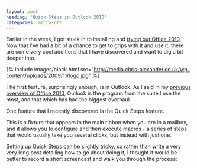 ```yaml
---
layout: post
heading: 'Quick Steps in Outlook 2010'
categories: microsoft
---
```


Earlier in the week, I got stuck in to installing and [trying out Office 2010](http://www.chris-alexander.co.uk/1453). Now that I've had a bit of a chance to get to grips with it and use it, there are some very cool additions that I have discovered and want to dig a bit deeper into.

{% include images/block.html src="http://media.chris-alexander.co.uk/wp-content/uploads/2009/11/logo.jpg" %}

The first feature, surprisingly enough, is in Outlook. As I said in my [previous overview of Office 2010](http://www.chris-alexander.co.uk/1453), Outlook is the program from the suite I use the most, and that which has had the biggest overhaul.

One feature that I recently discovered is the Quick Steps feature.

This is a fixture that appears in the main ribbon when you are in a mailbox, and it allows you to configure and then execute macros - a series of steps that would usually take you several clicks, but instead with just one.

Setting up Quick Steps can be slightly tricky, so rather than write a very very long post detailing how to go about doing it, I thought it would be better to record a short screencast and walk you through the process:
